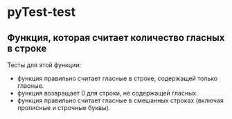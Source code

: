 # pyTest-test
##  Функция, которая считает количество гласных в строке
Тесты для этой функции:
* функция правильно считает гласные в строке, содержащей только гласные.
* функция возвращает 0 для строки, не содержащей гласных.
* функция правильно считает гласные в смешанных строках (включая прописные и строчные буквы).
  